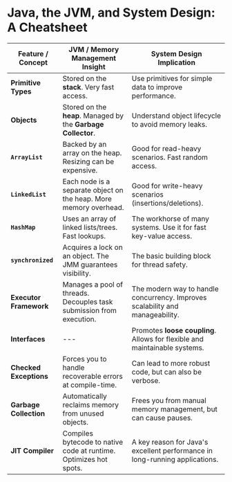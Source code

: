 # Java, the JVM, and System Design: A Cheatsheet

| Feature / Concept | JVM / Memory Management Insight | System Design Implication |
| --- | --- | --- |
| **Primitive Types** | Stored on the **stack**. Very fast access. | Use primitives for simple data to improve performance. |
| **Objects** | Stored on the **heap**. Managed by the **Garbage Collector**. | Understand object lifecycle to avoid memory leaks. |
| **`ArrayList`** | Backed by an array on the heap. Resizing can be expensive. | Good for read-heavy scenarios. Fast random access. |
| **`LinkedList`** | Each node is a separate object on the heap. More memory overhead. | Good for write-heavy scenarios (insertions/deletions). |
| **`HashMap`** | Uses an array of linked lists/trees. Fast lookups. | The workhorse of many systems. Use it for fast key-value access. |
| **`synchronized`** | Acquires a lock on an object. The JMM guarantees visibility. | The basic building block for thread safety. |
| **Executor Framework**| Manages a pool of threads. Decouples task submission from execution. | The modern way to handle concurrency. Improves scalability and manageability. |
| **Interfaces** | --- | Promotes **loose coupling**. Allows for flexible and maintainable systems. |
| **Checked Exceptions**| Forces you to handle recoverable errors at compile-time. | Can lead to more robust code, but can also be verbose. |
| **Garbage Collection**| Automatically reclaims memory from unused objects. | Frees you from manual memory management, but can cause pauses. |
| **JIT Compiler** | Compiles bytecode to native code at runtime. Optimizes hot spots. | A key reason for Java's excellent performance in long-running applications. |
